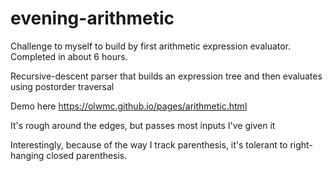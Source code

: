 # evening-arithmetic
Challenge to myself to build by first arithmetic expression evaluator. Completed in about 6 hours.

Recursive-descent parser that builds an expression tree and then evaluates using postorder traversal

Demo here https://olwmc.github.io/pages/arithmetic.html

It's rough around the edges, but passes most inputs I've given it

Interestingly, because of the way I track parenthesis, it's tolerant to right-hanging closed parenthesis.
